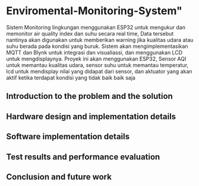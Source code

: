 # Enviromental-Monitoring-System" 


Sistem Monitoring lingkungan menggunakan ESP32 untuk mengukur dan memonitor air quality index dan suhu secara real time, Data tersebut nantinya akan digunakan untuk memberikan warning jika kualitas udara atau suhu berada pada kondisi yang buruk. Sistem akan mengimplementasikan MQTT dan Blynk untuk integrasi dan visualiassi, dan menggunakan LCD untuk mengdisplaynya. Proyek ini akan menggunakan ESP32, Sensor AQI untuk memantau kualitas udara, sensor suhu untuk memantau temperatur, lcd untuk mendisplay nilai yang didapat dari sensor, dan aktuator  yang akan aktif ketika terdapat kondisi yang tidak baik baik saja


## Introduction to the problem and the solution

## Hardware design and implementation details

## Software implementation details

## Test results and performance evaluation

## Conclusion and future work
